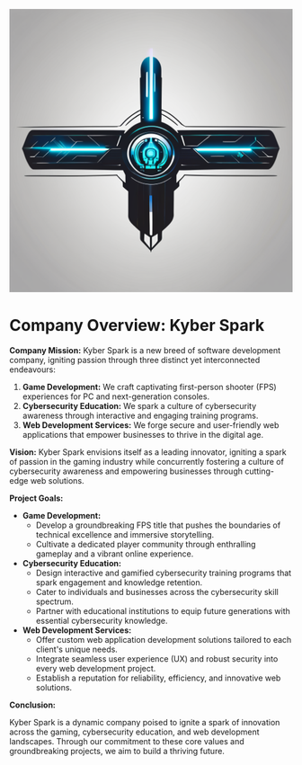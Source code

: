 
![kyberSparkLogo](/_sharedContent/orgs/_images/kyberSparkLogo.png)
# Company Overview: Kyber Spark

**Company Mission:** Kyber Spark is a new breed of software development company, igniting passion through three distinct yet interconnected endeavours:

1. **Game Development:** We craft captivating first-person shooter (FPS) experiences for PC and next-generation consoles.
2. **Cybersecurity Education:** We spark a culture of cybersecurity awareness through interactive and engaging training programs.
3. **Web Development Services:** We forge secure and user-friendly web applications that empower businesses to thrive in the digital age.

**Vision:** Kyber Spark envisions itself as a leading innovator, igniting a spark of passion in the gaming industry while concurrently fostering a culture of cybersecurity awareness and empowering businesses through cutting-edge web solutions.

**Project Goals:**

- **Game Development:**
    - Develop a groundbreaking FPS title that pushes the boundaries of technical excellence and immersive storytelling.
    - Cultivate a dedicated player community through enthralling gameplay and a vibrant online experience.
- **Cybersecurity Education:**
    - Design interactive and gamified cybersecurity training programs that spark engagement and knowledge retention.
    - Cater to individuals and businesses across the cybersecurity skill spectrum.
    - Partner with educational institutions to equip future generations with essential cybersecurity knowledge.
- **Web Development Services:**
    - Offer custom web application development solutions tailored to each client's unique needs.
    - Integrate seamless user experience (UX) and robust security into every web development project.
    - Establish a reputation for reliability, efficiency, and innovative web solutions.

**Conclusion:**

Kyber Spark is a dynamic company poised to ignite a spark of innovation across the gaming, cybersecurity education, and web development landscapes. Through our commitment to these core values and groundbreaking projects, we aim to build a thriving future.
